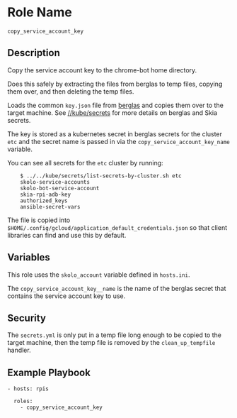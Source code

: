 # Role Name

`copy_service_account_key`

## Description

Copy the service account key to the chrome-bot home directory.

Does this safely by extracting the files from berglas to temp files, copying
them over, and then deleting the temp files.

Loads the common `key.json` file from
[berglas](https://github.com/GoogleCloudPlatform/berglas) and copies them over
to the target machine. See
[//kube/secrets](https://skia.googlesource.com/buildbot/+/refs/heads/main/kube/secrets/)
for more details on berglas and Skia secrets.

The key is stored as a kubernetes secret in berglas secrets for the cluster
`etc` and the secret name is passed in via the `copy_service_account_key_name`
variable.

You can see all secrets for the `etc` cluster by running:

        $ ../../kube/secrets/list-secrets-by-cluster.sh etc
        skolo-service-accounts
        skolo-bot-service-account
        skia-rpi-adb-key
        authorized_keys
        ansible-secret-vars

The file is copied into
`$HOME/.config/gcloud/application_default_credentials.json` so that client
libraries can find and use this by default.

## Variables

This role uses the `skolo_account` variable defined in `hosts.ini`.

The `copy_service_account_key__name` is the name of the berglas secret that
contains the service account key to use.

## Security

The `secrets.yml` is only put in a temp file long enough to be copied to the
target machine, then the temp file is removed by the `clean_up_tempfile`
handler.

## Example Playbook

    - hosts: rpis

      roles:
        - copy_service_account_key

